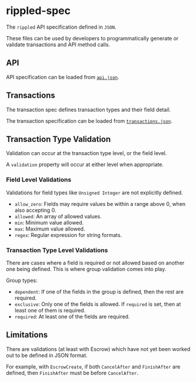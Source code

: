 rippled-spec
============

The `rippled` API specification defined in `JSON`.

These files can be used by developers to programmatically generate or validate transactions and API method calls.

## API

API specification can be loaded from [`api.json`](spec/transactions.json).

## Transactions

The transaction spec defines transaction types and their field detail.

The transaction specification can be loaded from [`transactions.json`](spec/transactions.json).

## Transaction Type Validation

Validation can occur at the transaction type level, or the field level.

A `validation` property will occur at either level when appropriate.

### Field Level Validations

Validations for field types like `Unsigned Integer` are not explicitly defined.

- `allow_zero`: Fields may require values be within a range above 0, when also accepting 0.
- `allowed`: An array of allowed values.
- `min`: Minimum value allowed.
- `max`: Maximum value allowed.
- `regex`: Regular expression for string formats.

### Transaction Type Level Validations

There are cases where a field is required or not allowed based on another one being defined. This is where group
validation comes into play.

Group types:
- `dependent`: If one of the fields in the group is defined, then the rest are required.
- `exclusive`: Only one of the fields is allowed. If `required` is set, then at least one of them is required.
- `required`: At least one of the fields are required.

## Limitations

There are validations (at least with Escrow) which have not yet been worked out to be defined in JSON format.

For example, with `EscrowCreate`, if both `CancelAfter` and `FinishAfter` are defined, then `FinishAfter` must be before 
`CancelAfter`.
